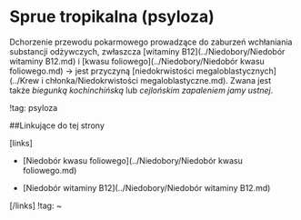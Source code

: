 # Sprue tropikalna (psyloza)

Dchorzenie przewodu pokarmowego prowadzące do zaburzeń wchłaniania substancji odżywczych, zwłaszcza [witaminy B12](../Niedobory/Niedobór witaminy B12.md) i [kwasu foliowego](../Niedobory/Niedobór kwasu foliowego.md) → jest przyczyną [niedokrwistości megaloblastycznych](../Krew i chłonka/Niedokrwistości megaloblastyczne.md). Zwana jest także *biegunką kochinchińską* lub *cejlońskim zapaleniem jamy ustnej*.



!tag: psyloza





##Linkujące do tej strony

[links]

- [Niedobór kwasu foliowego](../Niedobory/Niedobór kwasu foliowego.md)

- [Niedobór witaminy B12](../Niedobory/Niedobór witaminy B12.md)


[/links]
!tag:
~


